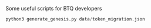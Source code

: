 Some useful scripts for BTQ developers


```python
python3 generate_genesis.py data/token_migration.json 
```
